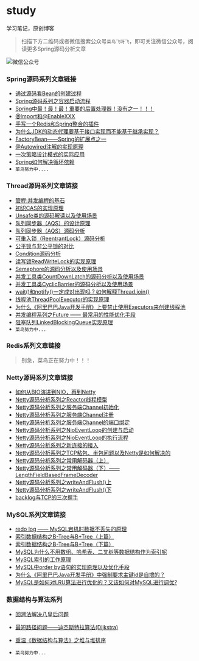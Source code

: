 # study
学习笔记，原创博客
> 扫描下方二维码或者微信搜索公众号`菜鸟飞呀飞`，即可关注微信公众号，阅读更多Spring源码分析文章

![微信公众号](https://img-blog.csdnimg.cn/20190917233245941.jpg)

### Spring源码系列文章链接
* [通过源码看Bean的创建过程](https://mp.weixin.qq.com/s/WwjicbYtcjRNDgj2bRuOoQ)
* [Spring源码系列之容器启动流程](https://mp.weixin.qq.com/s/q6zs7xRjpcB4YxLw6w477w)
* [Spring中最！最！最！重要的后置处理器！没有之一！！！](https://mp.weixin.qq.com/s/f2vSH9YNmnNqdps05LEEHw)
* [@Import和@EnableXXX](https://mp.weixin.qq.com/s/y_2Z9m0gevp-cMkEIflrwA)
* [手写一个Redis和Spring整合的插件](https://mp.weixin.qq.com/s/AU0QpzD0xNslgeWEJ6ujQg)
* [为什么JDK的动态代理要基于接口实现而不能基于继承实现？](https://mp.weixin.qq.com/s/vLnjd80q9q1SNZy6yvzqYw)
* [FactoryBean——Spring的扩展点之一](https://mp.weixin.qq.com/s/NewVzdhA_BNq-LtOahxSAQ)
* [@Autowired注解的实现原理](https://mp.weixin.qq.com/s/qNuGgzPiOha0e1tCW46e8Q)
* [一次策略设计模式的实际应用](https://mp.weixin.qq.com/s/DOBnL1q6UMpWrcrKVvOkdw)
* [Spring如何解决循环依赖](https://mp.weixin.qq.com/s/W-GO189Shn0U78j7XHNxHQ)
* `菜鸟努力中....`

### Thread源码系列文章链接
* [管程:并发编程的基石](https://mp.weixin.qq.com/s/6jvA5jnnMkr5l-IliDL8yw)
* [初识CAS的实现原理](https://mp.weixin.qq.com/s/oe046IRUbYeXpIpYLz19ew)
* [Unsafe类的源码解读以及使用场景](https://mp.weixin.qq.com/s/V8Rc3OlcI6D66ggCP2scRQ)
* [队列同步器（AQS）的设计原理](https://mp.weixin.qq.com/s/a04VUQMHZAX8e9b3MVs8zw)
* [队列同步器（AQS）源码分析](https://mp.weixin.qq.com/s/xIZlHydPxLmnClNckqKrZw)
* [可重入锁（ReentrantLock）源码分析](https://mp.weixin.qq.com/s/VHCVoBn3KBt95VMgT1wQDA)
* [公平锁与非公平锁的对比](https://mp.weixin.qq.com/s/hYLpsP_9Oxc9pSx3AGW5TQ)
* [Condition源码分析](https://mp.weixin.qq.com/s/cb8Xtr1wGorfArzNbfbrrw)
* [读写锁ReadWriteLock的实现原理](https://mp.weixin.qq.com/s/KDQR4_MaR_NacE8tKfQILA)
* [Semaphore的源码分析以及使用场景](https://mp.weixin.qq.com/s/zoP6rdG_PyLJ9RflV_DLew)
* [并发工具类CountDownLatch的源码分析以及使用场景](https://mp.weixin.qq.com/s/2W3nc1G-I78WEb1ABRO5YQ)
* [并发工具类CyclicBarrier的源码分析以及使用场景](https://mp.weixin.qq.com/s/UooC-Rk1ncyqBDY3po5n7w)
* [wait()和notify()一定成对出现吗？如何解释Thread.join()](https://mp.weixin.qq.com/s/qj2_x3WGIw7vg9zE-UNIVw)
* [线程池ThreadPoolExecutor的实现原理](https://mp.weixin.qq.com/s/q0Qt-ha9ps12c15KMW7NfA)
* [为什么《阿里巴巴Java开发手册》上要禁止使用Executors来创建线程池](https://mp.weixin.qq.com/s/EsJv8Uq6PS1PheJxP0HR9w)
* [并发编程系列之Future —— 最常用的性能优化手段](https://mp.weixin.qq.com/s/4gLjSGvwcuvElfnYRzDnSw)
* [阻塞队列LinkedBlockingQueue实现原理](https://mp.weixin.qq.com/s/CXeEd2RcwO_iky0Q9OkJFA)
* `菜鸟努力中...`

### Redis系列文章链接
> 别急，菜鸟正在努力中！！！

### Netty源码系列文章链接
* [如何从BIO演进到NIO，再到Netty](https://mp.weixin.qq.com/s/zcrclRhgK015FSjtuMZoCg)
* [Netty源码分析系列之Reactor线程模型](https://mp.weixin.qq.com/s/-aqIwWXYBkTy0dCNy0FtlA)
* [Netty源码分析系列之服务端Channel初始化](https://mp.weixin.qq.com/s/mwlzDmYZP6J_2Fr6TUvxKw)
* [Netty源码分析系列之服务端Channel注册](https://mp.weixin.qq.com/s/Tw0541dQlPKmEj8VinPucQ)
* [Netty源码分析系列之服务端Channel的端口绑定](https://mp.weixin.qq.com/s/p3ZouaQ_x6NgyVMWw4tJ0g)
* [Netty源码分析系列之NioEventLoop的创建与启动](https://mp.weixin.qq.com/s/qBRY8zl_LBrn3acCaRmEbg)
* [Netty源码分析系列之NioEventLoop的执行流程](https://mp.weixin.qq.com/s/RId4bKC0lwL_HofyqDV61Q)
* [Netty源码分析系列之新连接的接入](https://mp.weixin.qq.com/s/mKQXgVVhgI7Tbi9GQ4mGiQ)
* [Netty源码分析系列之TCP粘包、半包问题以及Netty是如何解决的](https://mp.weixin.qq.com/s/IihycUIcdTuigEmBbbkfBg)
* [Netty源码分析系列之常用解码器（上）](https://mp.weixin.qq.com/s/K-jzX1Vm5SYJEIrSTazk_g)
* [Netty源码分析系列之常用解码器（下）——LengthFieldBasedFrameDecoder](https://mp.weixin.qq.com/s/xoMZr6j6QPwGCeqodX49ww)
* [Netty源码分析系列之writeAndFlush()上](https://mp.weixin.qq.com/s/BBDlOJtJeRIC3S2ioJVknw)
* [Netty源码分析系列之writeAndFlush()下](https://mp.weixin.qq.com/s/XkTpxPz4V7NXNKbxeu7PhA)
* [backlog与TCP的三次握手](https://mp.weixin.qq.com/s/7Ddsjk8wSsKgyGTIrZ77uQ)

### MySQL系列文章链接
* [redo log —— MySQL宕机时数据不丢失的原理](https://mp.weixin.qq.com/s/0m8E7ha8xWOqd-fQu0AqgQ)
* [索引数据结构之B-Tree与B+Tree（上篇）](https://mp.weixin.qq.com/s/z_TNLqqJVwYKgb2kBadTwg)
* [索引数据结构之B-Tree与B+Tree（下篇）](https://mp.weixin.qq.com/s/yLCqkrf1rvp6zJA6S-8sTQ)
* [MySQL为什么不用数组、哈希表、二叉树等数据结构作为索引呢](https://mp.weixin.qq.com/s/3zpqjT3cgYqYljgL-z0BKw)
* [MySQL索引的工作原理](https://mp.weixin.qq.com/s/scEl3uU2OGLW6eR-d5SrCQ)
* [MySQL中order by语句的实现原理以及优化手段](https://mp.weixin.qq.com/s/mnLiji7nDtVfvx9zWo4Hag)
* [为什么《阿里巴巴Java开发手册》中强制要求主键id是自增的？](https://mp.weixin.qq.com/s/v601On0OEqrRL3Hnjx8yQg)
* [MySQL是如何对LRU算法进行优化的？又该如何对MySQL进行调优?](https://mp.weixin.qq.com/s/buInxKERJ36eqdQL8BGeeQ)

### 数据结构与算法系列
* [回溯法解决八皇后问题](https://mp.weixin.qq.com/s/Q6UFD72smBbwl765w2kHgA)
* [最短路径问题——迪杰斯特拉算法(Dijkstra)](https://mp.weixin.qq.com/s/v07D1jsVtcztzUb4P8Xd4w)
* [重温《数据结构与算法》之堆与堆排序](https://mp.weixin.qq.com/s/4_5t-2qn11qC-qh328v3NA)


* `菜鸟努力中...`
